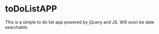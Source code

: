 # toDoListAPP
This is a simple to do list app powered by jQuery and JS.  Will soon be date searchable.

